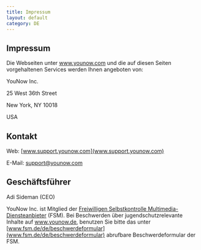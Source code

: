 ```yaml
---
title: Impressum
layout: default
category: DE
---
```

## Impressum

Die Webseiten unter www.younow.com und die auf diesen Seiten vorgehaltenen Services werden Ihnen angeboten von:

YouNow Inc.

25 West 36th Street

New York, NY 10018

USA

## Kontakt

Web: [www.support.younow.com](www.support.younow.com)

E-Mail: support@younow.com

## Geschäftsführer

Adi Sideman (CEO)

YouNow Inc. ist Mitglied der [Freiwilligen Selbstkontrolle Multimedia-Diensteanbieter](https://www.fsm.de) (FSM). Bei Beschwerden über jugendschutzrelevante Inhalte auf www.younow.de, benutzen Sie bitte das unter [www.fsm.de/de/beschwerdeformular](www.fsm.de/de/beschwerdeformular) abrufbare Beschwerdeformular der FSM.
